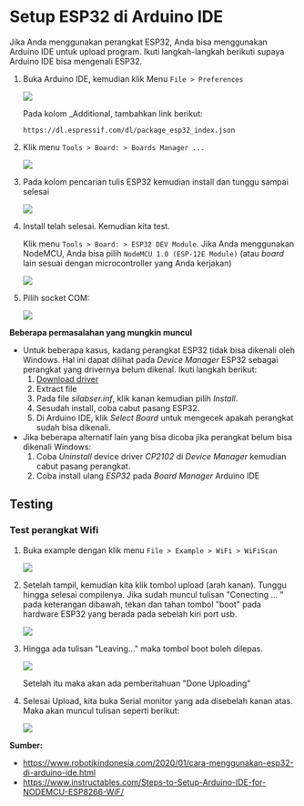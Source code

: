 # Setup ESP32 di Arduino IDE

Jika Anda menggunakan perangkat ESP32, Anda bisa menggunakan Arduino IDE untuk upload program. Ikuti langkah-langkah berikuti supaya Arduino IDE bisa mengenali ESP32.

1. Buka Arduino IDE, kemudian klik Menu `File > Preferences`
   
   ![](res/setup-esp-1.png)

   Pada kolom _Additional, tambahkan link berikut:
   ```
   https://dl.espressif.com/dl/package_esp32_index.json
   ```

2. Klik menu `Tools > Board: > Boards Manager ...`

   ![](res/setup-esp-2.png)

3. Pada kolom pencarian tulis ESP32 kemudian install dan tunggu sampai selesai

   ![](res/setup-esp-3.png)

4. Install telah selesai. Kemudian kita test.
   
   Klik menu `Tools > Board: > ESP32 DEV Module`. Jika Anda menggunakan NodeMCU, Anda bisa pilih `NodeMCU 1.0 (ESP-12E Module)` (atau _board_ lain sesuai dengan microcontroller yang Anda kerjakan)

   ![](res/setup-esp-4.png)

   

5. Pilih socket COM:

   ![](res/setup-esp-5.png)

**Beberapa permasalahan yang mungkin muncul**
- Untuk beberapa kasus, kadang perangkat ESP32 tidak bisa dikenali oleh Windows. Hal ini dapat dilihat pada _Device Manager_ ESP32 sebagai perangkat yang drivernya belum dikenal. Ikuti langkah berikut:
  1. [Download driver](https://www.silabs.com/documents/public/software/CP210x_Universal_Windows_Driver.zip) 
  2. Extract file
  3. Pada file _silabser.inf_, klik kanan kemudian pilih _Install_.
  4. Sesudah install, coba cabut pasang ESP32.
  5. Di Arduino IDE, klik _Select Board_ untuk mengecek apakah perangkat sudah bisa dikenali.
- Jika beberapa alternatif lain yang bisa dicoba jika perangkat belum bisa dikenali Windows:
  1. Coba _Uninstall_ device driver _CP2102_ di _Device Manager_ kemudian cabut pasang perangkat.
  2. Coba install ulang _ESP32_ pada _Board Manager_ Arduino IDE

## Testing

### Test perangkat Wifi

1. Buka example dengan klik menu `File > Example > WiFi > WiFiScan`

   ![](res/setup-esp-6.png)

2. Setelah tampil, kemudian kita klik tombol upload (arah kanan). Tunggu hingga selesai compilenya. Jika sudah muncul tulisan "Conecting ... " pada keterangan dibawah, tekan dan tahan tombol "boot" pada hardware ESP32 yang berada pada sebelah kiri port usb.

   ![](res/setup-esp-7.png)

3. Hingga ada tulisan "Leaving..." maka tombol boot boleh dilepas.

   ![](res/setup-esp-8.png)

   Setelah itu maka akan ada pemberitahuan "Done Uploading"


4. Selesai Upload, kita buka Serial monitor yang ada disebelah kanan atas. Maka akan muncul tulisan seperti berikut:

   ![](res/setup-esp-9.png)

**Sumber:**
- https://www.robotikindonesia.com/2020/01/cara-menggunakan-esp32-di-arduino-ide.html
- https://www.instructables.com/Steps-to-Setup-Arduino-IDE-for-NODEMCU-ESP8266-WiF/